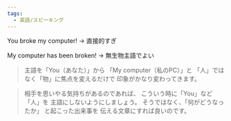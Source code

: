 ```yaml
---
tags:
  - 英語/スピーキング
---
```

You broke my computer! -> 直接的すぎ

My computer has been broken! -> 無生物主語でよい

>主語を「You（あなた）」から
「My computer（私のPC）」と
「人」ではなく「物」に焦点を変えるだけで
印象がかなり変わってきます。

>相手を思いやる気持ちがあるのであれば、
こういう時に「You」など「人」を
主語にしないようにしましょう。
>そうではなく、「何がどうなったか」
と起こった出来事を
伝える文章にすれば良いのです。




